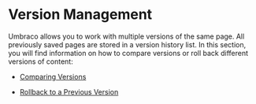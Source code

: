 # Version Management

Umbraco allows you to work with multiple versions of the same page. All previously saved pages are stored in a version history list. In this section, you will find information on how to compare versions or roll back different versions of content:

  - [Comparing Versions](comparing-versions.md)

  - [Rollback to a Previous Version](rollback-to-a-previous-version.md)

